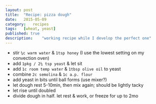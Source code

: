 ```yaml
---
layout:	post
title: 	"Recipe: pizza dough"
date: 	2015-05-09
category:	recipes
tags:	[wheat, yeast]
published: true
description:	"working recipe while I develop the perfect one"
---
```

* stir `¼c warm water` & `1tsp honey` (I use the lowest setting on my convection oven)
* add `1pkg / 2¼ tsp yeast` & let sit
* add `1c room temp water` & `1tbsp olive oil` to yeast
* combine `2c semolina` & `1c a.p. flour`
* add yeast in bits until ball forms (use mixer?)
* let dough rest 5-10min, then mix again; should be lightly tacky
* let rise until doubled
* divide dough in half.  let rest & work, or freeze for up to 2mo
